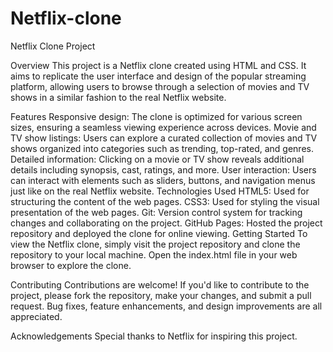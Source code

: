 # Netflix-clone



Netflix Clone Project

Overview
This project is a Netflix clone created using HTML and CSS. It aims to replicate the user interface and design of the popular streaming platform, allowing users to browse through a selection of movies and TV shows in a similar fashion to the real Netflix website.

Features
Responsive design: The clone is optimized for various screen sizes, ensuring a seamless viewing experience across devices.
Movie and TV show listings: Users can explore a curated collection of movies and TV shows organized into categories such as trending, top-rated, and genres.
Detailed information: Clicking on a movie or TV show reveals additional details including synopsis, cast, ratings, and more.
User interaction: Users can interact with elements such as sliders, buttons, and navigation menus just like on the real Netflix website.
Technologies Used
HTML5: Used for structuring the content of the web pages.
CSS3: Used for styling the visual presentation of the web pages.
Git: Version control system for tracking changes and collaborating on the project.
GitHub Pages: Hosted the project repository and deployed the clone for online viewing.
Getting Started
To view the Netflix clone, simply visit the project repository and clone the repository to your local machine. Open the index.html file in your web browser to explore the clone.

Contributing
Contributions are welcome! If you'd like to contribute to the project, please fork the repository, make your changes, and submit a pull request. Bug fixes, feature enhancements, and design improvements are all appreciated.

Acknowledgements
Special thanks to Netflix for inspiring this project.







